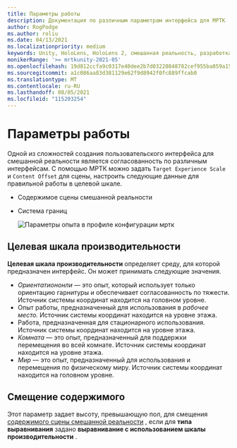 ```yaml
---
title: Параметры работы
description: Документация по различным параметрам интерфейса для МРТК
author: RogPodge
ms.author: roliu
ms.date: 04/13/2021
ms.localizationpriority: medium
keywords: Unity, HoloLens, HoloLens 2, смешанная реальность, разработка, MRTK
monikerRange: '>= mrtkunity-2021-05'
ms.openlocfilehash: 19d812ccfa9c0317e40dee2b7d03220848782cef955ba859a150b4f4adc8aa99
ms.sourcegitcommit: a1c086aa83d381129e62f9d8942f0fc889ffcab0
ms.translationtype: MT
ms.contentlocale: ru-RU
ms.lasthandoff: 08/05/2021
ms.locfileid: "115203254"
---
```

# <a name="experience-settings"></a>Параметры работы

Одной из сложностей создания пользовательского интерфейса для смешанной реальности является согласованность по различным интерфейсам. С помощью МРТК можно задать `Target Experience Scale` и `Content Offset` для сцены, настроить следующие данные для правильной работы в целевой шкале.

- Содержимое сцены смешанной реальности
- Система границ

  ![Параметры опыта в профиле конфигурации мртк](../images/experience-settings/ExperienceSettings.png)

## <a name="target-experience-scale"></a>Целевая шкала производительности

**Целевая шкала производительности** определяет среду, для которой предназначен интерфейс. Он может принимать следующие значения.

* *Ориентатиононли* — это опыт, который использует только ориентацию гарнитуры и обеспечивает согласованность по тяжести. Источник системы координат находится на головном уровне.
* Опыт работы, предназначенный для использования в *рабочее место.* Источник системы координат находится на уровне этажа.
*  Работа, предназначенная для стационарного использования. Источник системы координат находится на уровне этажа.
* *Комната* — это опыт, предназначенный для поддержки перемещения во всей комнате. Источник системы координат находится на уровне этажа.
* *Мир* — это опыт, предназначенный для использования и перемещения по физическому миру. Источник системы координат находится на головном уровне.

## <a name="content-offset"></a>Смещение содержимого

Этот параметр задает высоту, превышающую пол, для смещения [содержимого сцены смешанной реальности](scene-content.md) , если для **типа выравнивания** задано **выравнивание с использованием шкалы производительности** .
